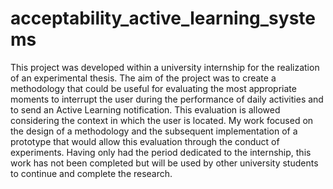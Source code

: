 # acceptability_active_learning_systems
This project was developed within a university internship for the realization of an experimental thesis. The aim of the project was to create a methodology that could be useful for evaluating the most appropriate moments to interrupt the user during the performance of daily activities and to send an Active Learning notification. This evaluation is allowed considering the context in which the user is located. My work focused on the design of a methodology and the subsequent implementation of a prototype that would allow this evaluation through the conduct of experiments. Having only had the period dedicated to the internship, this work has not been completed but will be used by other university students to continue and complete the research.
